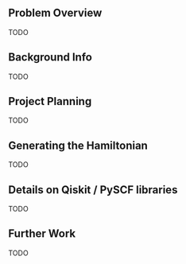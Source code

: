 ## Problem Overview

TODO

## Background Info

TODO

## Project Planning

TODO

## Generating the Hamiltonian

TODO

## Details on Qiskit / PySCF libraries

TODO

## Further Work

TODO
